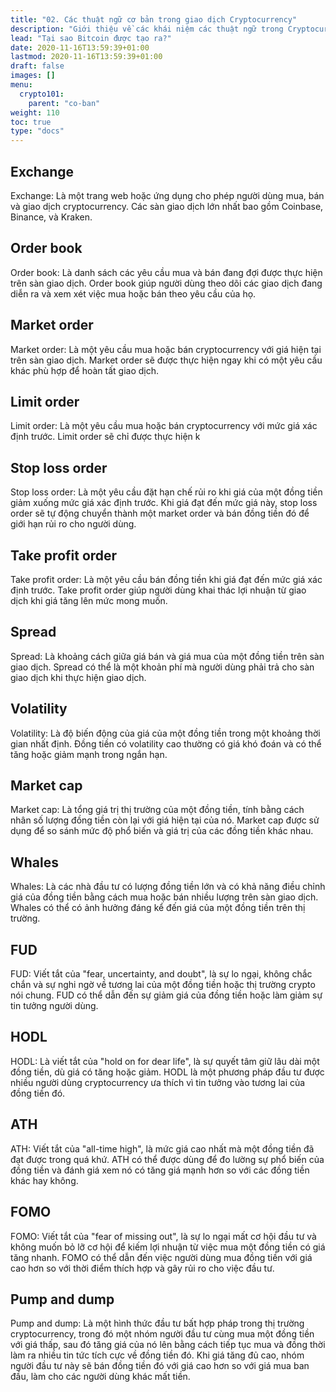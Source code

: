```yaml
---
title: "02. Các thuật ngữ cơ bản trong giao dịch Cryptocurrency"
description: "Giới thiệu về các khái niệm các thuật ngữ trong Cryptocurrency"
lead: "Tại sao Bitcoin được tạo ra?"
date: 2020-11-16T13:59:39+01:00
lastmod: 2020-11-16T13:59:39+01:00
draft: false
images: []
menu:
  crypto101:
    parent: "co-ban"
weight: 110
toc: true
type: "docs"
---
```


## Exchange

Exchange: Là một trang web hoặc ứng dụng cho phép người dùng mua, bán và giao dịch cryptocurrency. Các sàn giao dịch lớn nhất bao gồm Coinbase, Binance, và Kraken.

## Order book

Order book: Là danh sách các yêu cầu mua và bán đang đợi được thực hiện trên sàn giao dịch. Order book giúp người dùng theo dõi các giao dịch đang diễn ra và xem xét việc mua hoặc bán theo yêu cầu của họ.

## Market order

Market order: Là một yêu cầu mua hoặc bán cryptocurrency với giá hiện tại trên sàn giao dịch. Market order sẽ được thực hiện ngay khi có một yêu cầu khác phù hợp để hoàn tất giao dịch.

## Limit order

Limit order: Là một yêu cầu mua hoặc bán cryptocurrency với mức giá xác định trước. Limit order sẽ chỉ được thực hiện k

## Stop loss order

Stop loss order: Là một yêu cầu đặt hạn chế rủi ro khi giá của một đồng tiền giảm xuống mức giá xác định trước. Khi giá đạt đến mức giá này, stop loss order sẽ tự động chuyển thành một market order và bán đồng tiền đó để giới hạn rủi ro cho người dùng.

## Take profit order

Take profit order: Là một yêu cầu bán đồng tiền khi giá đạt đến mức giá xác định trước. Take profit order giúp người dùng khai thác lợi nhuận từ giao dịch khi giá tăng lên mức mong muốn.

## Spread

Spread: Là khoảng cách giữa giá bán và giá mua của một đồng tiền trên sàn giao dịch. Spread có thể là một khoản phí mà người dùng phải trả cho sàn giao dịch khi thực hiện giao dịch.

## Volatility

Volatility: Là độ biến động của giá của một đồng tiền trong một khoảng thời gian nhất định. Đồng tiền có volatility cao thường có giá khó đoán và có thể tăng hoặc giảm mạnh trong ngắn hạn.

## Market cap

Market cap: Là tổng giá trị thị trường của một đồng tiền, tính bằng cách nhân số lượng đồng tiền còn lại với giá hiện tại của nó. Market cap được sử dụng để so sánh mức độ phổ biến và giá trị của các đồng tiền khác nhau.

## Whales

Whales: Là các nhà đầu tư có lượng đồng tiền lớn và có khả năng điều chỉnh giá của đồng tiền bằng cách mua hoặc bán nhiều lượng trên sàn giao dịch. Whales có thể có ảnh hưởng đáng kể đến giá của một đồng tiền trên thị trường.

## FUD

FUD: Viết tắt của "fear, uncertainty, and doubt", là sự lo ngại, không chắc chắn và sự nghi ngờ về tương lai của một đồng tiền hoặc thị trường crypto nói chung. FUD có thể dẫn đến sự giảm giá của đồng tiền hoặc làm giảm sự tin tưởng người dùng.

## HODL

HODL: Là viết tắt của "hold on for dear life", là sự quyết tâm giữ lâu dài một đồng tiền, dù giá có tăng hoặc giảm. HODL là một phương pháp đầu tư được nhiều người dùng cryptocurrency ưa thích vì tin tưởng vào tương lai của đồng tiền đó.

## ATH

ATH: Viết tắt của "all-time high", là mức giá cao nhất mà một đồng tiền đã đạt được trong quá khứ. ATH có thể được dùng để đo lường sự phổ biến của đồng tiền và đánh giá xem nó có tăng giá mạnh hơn so với các đồng tiền khác hay không.

## FOMO

FOMO: Viết tắt của "fear of missing out", là sự lo ngại mất cơ hội đầu tư và không muốn bỏ lỡ cơ hội để kiếm lợi nhuận từ việc mua một đồng tiền có giá tăng nhanh. FOMO có thể dẫn đến việc người dùng mua đồng tiền với giá cao hơn so với thời điểm thích hợp và gây rủi ro cho việc đầu tư.

## Pump and dump

Pump and dump: Là một hình thức đầu tư bất hợp pháp trong thị trường cryptocurrency, trong đó một nhóm người đầu tư cùng mua một đồng tiền với giá thấp, sau đó tăng giá của nó lên bằng cách tiếp tục mua và đồng thời làm ra nhiều tin tức tích cực về đồng tiền đó. Khi giá tăng đủ cao, nhóm người đầu tư này sẽ bán đồng tiền đó với giá cao hơn so với giá mua ban đầu, làm cho các người dùng khác mất tiền.





